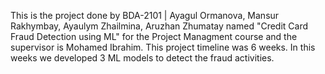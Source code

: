 This is the project done by BDA-2101 | Ayagul Ormanova, Mansur Rakhymbay, Ayaulym Zhailmina, Aruzhan Zhumatay named "Credit Card Fraud Detection using ML" for the Project Managment course and the supervisor is Mohamed Ibrahim. This project timeline was 6 weeks. In this weeks we developed 3 ML models to detect the fraud activities. 
